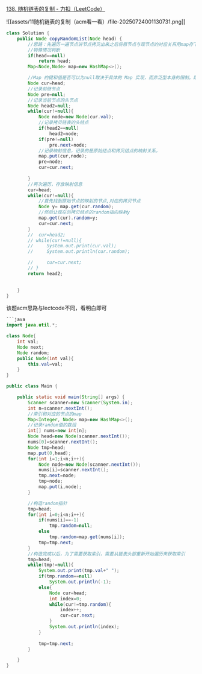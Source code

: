 [138. 随机链表的复制 - 力扣（LeetCode）](https://leetcode.cn/problems/copy-list-with-random-pointer/description/?envType=study-plan-v2&envId=top-100-liked)

![[assets/11随机链表的复制（acm看一看）/file-20250724001130731.png]]

```java
class Solution {
    public Node copyRandomList(Node head) {
        //思路：先遍历一遍节点讲节点拷贝出来之后将原节点与现节点的对应关系用map存下来，然后在遍历一遍节点讲映射关系通过哈希表存进去
        //特殊情况判断
        if(head==null)
            return head;
        Map<Node,Node> map=new HashMap<>();

        //Map 的键和值是否可以为null取决于具体的 Map 实现，而非泛型本身的限制。跟泛型规定什么元素没有关系
        Node cur=head;
        //记录前继节点
        Node pre=null;
        //记录当前节点的头节点
        Node head2=null;
        while(cur!=null){
            Node node=new Node(cur.val);
            //记录拷贝链表的头结点
            if(head2==null)
                head2=node;
            if(pre!=null)
                pre.next=node;
            //记录映射信息，记录的是原始结点和拷贝结点的映射关系，
            map.put(cur,node);
            pre=node;
            cur=cur.next;
            
        }
        //再次遍历，存放映射信息
        cur=head;
        while(cur!=null){
            //首先找到原始节点的映射的节点,对应的拷贝节点
            Node y= map.get(cur.random);
            //然后让现在的拷贝结点的random指向映射y
            map.get(cur).random=y;
            cur=cur.next;
        }
        //  cur=head2;
        // while(cur!=null){
        //     System.out.print(cur.val);
        //     System.out.println(cur.random);

        //     cur=cur.next;
        // }
        return head2;

    
    }
}
```

该题acm思路与lectcode不同，看明白即可
```java
```java
import java.util.*;

class Node{
    int val;
    Node next;
    Node random;
    public Node(int val){
        this.val=val;
    }
}

public class Main {

    public static void main(String[] args) {
        Scanner scanner=new Scanner(System.in);
        int n=scanner.nextInt();
        //索引和对应的节点的map
        Map<Integer, Node> map=new HashMap<>();
        //记录random值的数组
        int[] nums=new int[n];
        Node head=new Node(scanner.nextInt());
        nums[0]=scanner.nextInt();
        Node tmp=head;
        map.put(0,head);
        for(int i=1;i<n;i++){
            Node node=new Node(scanner.nextInt());
            nums[i]=scanner.nextInt();
            tmp.next=node;
            tmp=node;
            map.put(i,node);
        }

        //构造random指针
        tmp=head;
        for(int i=0;i<n;i++){
            if(nums[i]==-1)
                tmp.random=null;
            else
                tmp.random=map.get(nums[i]);
            tmp=tmp.next;
        }
        //构造完成以后，为了需要获取索引，需要从链表头部重新开始遍历来获取索引
        tmp=head;
        while(tmp!=null){
            System.out.print(tmp.val+" ");
            if(tmp.random==null)
                System.out.println(-1);
            else{
                Node cur=head;
                int index=0;
                while(cur!=tmp.random){
                    index++;
                    cur=cur.next;
                }
                System.out.println(index);
            }
            
            tmp=tmp.next;
        }

    }
}
```
```

